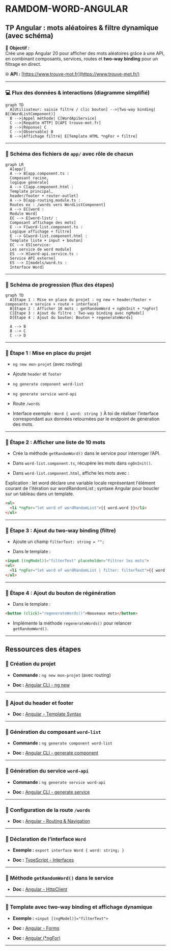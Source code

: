 # RAMDOM-WORD-ANGULAR

## TP Angular : mots aléatoires & filtre dynamique (avec schéma)

🎯 **Objectif :**  
Crée une app Angular 20 pour afficher des mots aléatoires grâce à une API, en combinant composants, services, routes et **two-way binding** pour un filtrage en direct.

🌐 **API :** [https://www.trouve-mot.fr](https://www.trouve-mot.fr/)

---

### 💻 Flux des données & interactions (diagramme simplifié)

```mermaid
graph TD
  A[Utilisateur: saisie filtre / clic bouton] -->|Two-way binding| B[(WordListComponent)]
  B -->|Appel méthode| C[WordApiService]
  C -->|Requête HTTP| D[API trouve-mot.fr]
  D -->|Réponse| C
  C -->|Observable| B
  B -->|Affichage filtré| E[Template HTML *ngFor + filtre]
```

---

### 📌 Schéma des fichiers de `app/` avec rôle de chacun

```mermaid
graph LR
  A[app/]
  A --> B[app.component.ts : 
  Composant racine, 
  logique générale]
  A --> C[app.component.html : 
  Template principal,
  header/footer + router-outlet]
  A --> D[app-routing.module.ts :
  Routes ex : /words vers WordListComponent]
  A --> EC[word : 
  Module Word]
  EC --> E[word-list/ : 
  Composant affichage des mots]
  E --> F[word-list.component.ts : 
  Logique affichage + filtre]
  E --> G[word-list.component.html : 
  Template liste + input + bouton]
  EC --> ES[service: 
  Les service de word module]
  ES --> H[word-api.service.ts : 
  Service API externe]
  ES --> I[models/word.ts : 
  Interface Word]
```

---

### 📌 Schéma de progression (flux des étapes)

```mermaid
graph TD
  A[Étape 1 : Mise en place du projet : ng new + header/footer + composants + service + route + interface]
  B[Étape 2 : Afficher 10 mots : getRandomWord + ngOnInit + *ngFor]
  C[Étape 3 : Ajout du filtre : Two-way binding avec ngModel]
  D[Étape 4 : Ajout du bouton: Bouton + regenerateWords]

  A --> B
  B --> C
  C --> D
```

---

### 🚀 Étape 1 : Mise en place du projet

- `ng new mon-projet` (avec routing)

- Ajoute `header` et `footer`

- `ng generate component word-list`

- `ng generate service word-api`

- Route `/words`

- Interface exemple : `Word { word: string }` À toi de réaliser l’interface correspondant aux données retournées par le endpoint de génération des mots.

---

### 🚀 Étape 2 : Afficher une liste de 10 mots

- Crée la méthode `getRandomWord()` dans le service pour interroger l’API.

- Dans `word-list.component.ts`, récupère les mots dans `ngOnInit()`.

- Dans `word-list.component.html`, affiche les mots avec :

Explication : let word déclare une variable locale représentant l'élément courant de l'itération sur wordRandomList ; syntaxe Angular pour boucler sur un tableau dans un template.

```html
<ul>
  <li *ngFor="let word of wordRandomList">{{ word.word }}</li>
</ul>
```

---

### 🚀 Étape 3 : Ajout du two-way binding (filtre)

- Ajoute un champ `filterText: string = "";`

- Dans le template :

```html
<input [(ngModel)]="filterText" placeholder="Filtrer les mots">
<ul>
  <li *ngFor="let word of wordRandomList | filter: filterText">{{ word.word }}</li>
</ul>
```

---

### 🚀 Étape 4 : Ajout du bouton de régénération

- Dans le template :

```html
<button (click)="regenerateWords()">Nouveaux mots</button>
```

- Implémente la méthode `regenerateWords()` pour relancer `getRandomWord()`.

---

## Ressources des étapes

### 🔹 Création du projet

- **Commande :** `ng new mon-projet` (avec routing)

- **Doc :** [Angular CLI - ng new](https://angular.dev/installation#create-a-new-project)

---

### 🔹 Ajout du header et footer

- **Doc :** [Angular - Template Syntax](https://angular.dev/guide/templates)

---

### 🔹 Génération du composant `word-list`

- **Commande :** `ng generate component word-list`

- **Doc :** [Angular CLI - generate component](https://angular.dev/cli/generate/component)

---

### 🔹 Génération du service `word-api`

- **Commande :** `ng generate service word-api`

- **Doc :** [Angular CLI - generate service](https://angular.dev/cli/generate/service)

---

### 🔹 Configuration de la route `/words`

- **Doc :** [Angular - Routing & Navigation](https://angular.dev/guide/routing/define-routes#managing-routes-in-your-application)

---

### 🔹 Déclaration de l’interface `Word`

- **Exemple :** `export interface Word { word: string; }`

- **Doc :** [TypeScript - Interfaces](https://www.typescriptlang.org/docs/handbook/interfaces.html)

---

### 🔹 Méthode `getRandomWord()` dans le service

- **Doc :** [Angular - HttpClient](https://angular.dev/guide/http)

---

### 🔹 Template avec two-way binding et affichage dynamique

- **Exemple :** `<input [(ngModel)]="filterText">`

- **Doc :** [Angular - Forms](https://angular.dev/guide/forms)

- **Doc :** [Angular (*ngFor)](https://angular.dev/api/common/NgFor#description)

---
